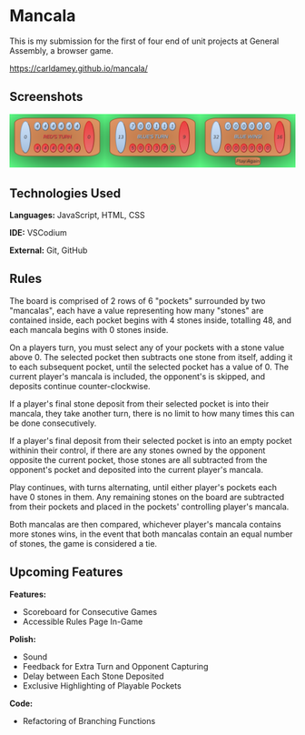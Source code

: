 
# Mancala

This is my submission for the first of four end of unit projects at General Assembly, a browser game.

https://carldamey.github.io/mancala/


## Screenshots

![Screenshots](/screenshots/screenshots.png)


## Technologies Used 

**Languages:** JavaScript, HTML, CSS

**IDE:** VSCodium

**External:** Git, GitHub

## Rules

The board is comprised of 2 rows of 6 "pockets" surrounded by two "mancalas", each have a value representing how many "stones" are contained inside, each pocket begins with 4 stones inside, totalling 48, and each mancala begins with 0 stones inside.

On a players turn, you must select any of your pockets with a stone value above 0. The selected pocket then subtracts one stone from itself, adding it to each subsequent pocket, until the selected pocket has a value of 0. The current player's mancala is included, the opponent's is skipped, and deposits continue counter-clockwise.

If a player's final stone deposit from their selected pocket is into their mancala, they take another turn, there is no limit to how many times this can be done consecutively.

If a player's final deposit from their selected pocket is into an empty pocket withinin their control, if there are any stones owned by the opponent opposite the current pocket, those stones are all subtracted from the opponent's pocket and deposited into the current player's mancala.

Play continues, with turns alternating, until either player's pockets each have 0 stones in them. Any remaining stones on the board are subtracted from their pockets and placed in the pockets' controlling player's mancala.

Both mancalas are then compared, whichever player's mancala contains more stones wins, in the event that both mancalas contain an equal number of stones, the game is considered a tie.
## Upcoming Features

**Features:**
* Scoreboard for Consecutive Games
* Accessible Rules Page In-Game

**Polish:**

* Sound
* Feedback for Extra Turn and Opponent Capturing
* Delay between Each Stone Deposited
* Exclusive Highlighting of Playable Pockets


**Code:**
* Refactoring of Branching Functions

